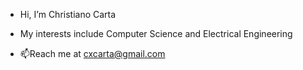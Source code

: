- Hi, I’m Christiano Carta

- My interests include Computer Science and Electrical Engineering

- 📫Reach me at cxcarta@gmail.com

<!---

--->
